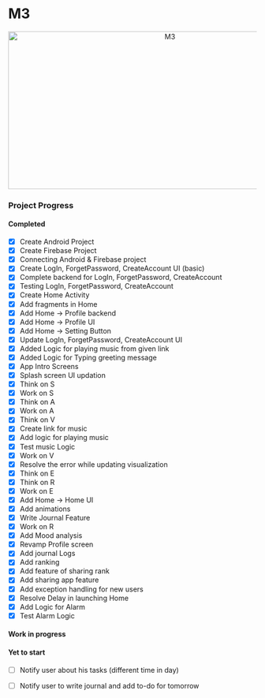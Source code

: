 # M3
<center><img src="https://socialify.git.ci/iatharva/M3/image?description=1&font=Raleway&language=1&name=1&owner=1&stargazers=1&theme=Dark" alt="M3" width="640" height="320" />
</center>

### Project Progress

#### Completed

- [x] Create Android Project
- [x] Create Firebase Project
- [x] Connecting Android & Firebase project
- [x] Create LogIn, ForgetPassword, CreateAccount UI (basic)
- [x] Complete backend for LogIn, ForgetPassword, CreateAccount
- [x] Testing LogIn, ForgetPassword, CreateAccount
- [x] Create Home Activity
- [x] Add fragments in Home
- [x] Add Home -> Profile backend
- [x] Add Home -> Profile UI
- [x] Add Home -> Setting Button
- [x] Update LogIn, ForgetPassword, CreateAccount UI
- [x] Added Logic for playing music from given link
- [x] Added Logic for Typing greeting message 
- [x] App Intro Screens
- [x] Splash screen UI updation
- [x] Think on S
- [x] Work on S
- [x] Think on A
- [x] Work on A
- [x] Think on V
- [x] Create link for music
- [x] Add logic for playing music
- [x] Test music Logic
- [x] Work on V
- [x] Resolve the error while updating visualization
- [x] Think on E
- [x] Think on R
- [x] Work on E
- [x] Add Home -> Home UI
- [x] Add animations
- [x] Write Journal Feature
- [x] Work on R
- [x] Add Mood analysis
- [x] Revamp Profile screen
- [x] Add journal Logs
- [x] Add ranking
- [x] Add feature of sharing rank
- [x] Add sharing app feature
- [x] Add exception handling for new users
- [x] Resolve Delay in launching Home
- [x] Add Logic for Alarm
- [x] Test Alarm Logic

#### Work in progress



#### Yet to start

- [ ] Notify user about his tasks (different time in day)
- [ ] Notify user to write journal and add to-do for tomorrow

